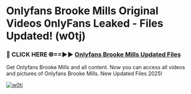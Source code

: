 # Onlyfans Brooke Mills Original Videos 0nlyFans Leaked - Files Updated! (w0tj)

<h3>🔴 CLICK HERE 🌐==►► <a href="https://tinyurl.com/x26r9saj" rel="nofollow">Onlyfans Brooke Mills Updated Files</a></h3>

Get Onlyfans Brooke Mills and all content. Now you can access all videos and pictures of Onlyfans Brooke Mills. New Updated Files 2025!

[![w0tj](https://i.imgur.com/LkgZPqh.gif)](https://tinyurl.com/x26r9saj)
